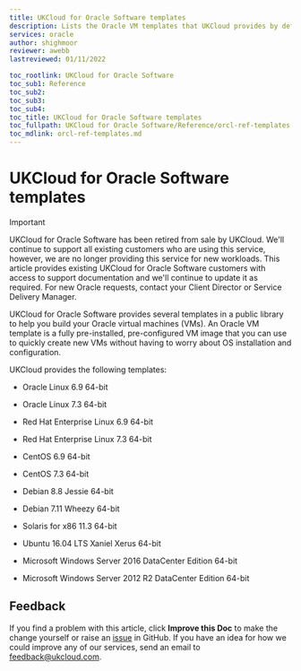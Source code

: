 ```yaml
---
title: UKCloud for Oracle Software templates
description: Lists the Oracle VM templates that UKCloud provides by default with UKCloud for Oracle Software
services: oracle
author: shighmoor
reviewer: awebb
lastreviewed: 01/11/2022

toc_rootlink: UKCloud for Oracle Software
toc_sub1: Reference
toc_sub2:
toc_sub3:
toc_sub4:
toc_title: UKCloud for Oracle Software templates
toc_fullpath: UKCloud for Oracle Software/Reference/orcl-ref-templates.md
toc_mdlink: orcl-ref-templates.md
---
```


# UKCloud for Oracle Software templates

> [!IMPORTANT]
> UKCloud for Oracle Software has been retired from sale by UKCloud. We'll continue to support all existing customers who are using this service, however, we are no longer providing this service for new workloads. This article provides existing UKCloud for Oracle Software customers with access to support documentation and we'll continue to update it as required. For new Oracle requests, contact your Client Director or Service Delivery Manager.

UKCloud for Oracle Software provides several templates in a public library to help you build your Oracle virtual machines (VMs). An Oracle VM template is a fully pre-installed, pre-configured VM image that you can use to quickly create new VMs without having to worry about OS installation and configuration.

UKCloud provides the following templates:

- Oracle Linux 6.9 64-bit

- Oracle Linux 7.3 64-bit

- Red Hat Enterprise Linux 6.9 64-bit

- Red Hat Enterprise Linux 7.3 64-bit

- CentOS 6.9 64-bit

- CentOS 7.3 64-bit

- Debian 8.8 Jessie 64-bit

- Debian 7.11 Wheezy 64-bit

- Solaris for x86 11.3 64-bit

- Ubuntu 16.04 LTS Xaniel Xerus 64-bit

- Microsoft Windows Server 2016 DataCenter Edition 64-bit

- Microsoft Windows Server 2012 R2 DataCenter Edition 64-bit

## Feedback

If you find a problem with this article, click **Improve this Doc** to make the change yourself or raise an [issue](https://github.com/UKCloud/documentation/issues) in GitHub. If you have an idea for how we could improve any of our services, send an email to <feedback@ukcloud.com>.
